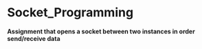 # Socket_Programming

**Assignment that opens a socket between two instances in order send/receive data**
